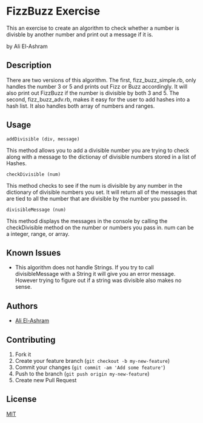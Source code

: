 # FizzBuzz Exercise

This an exercise to create an algorithm to check whether a number is divisble by another number and print out a message if it is.

by Ali El-Ashram
## Description
There are two versions of this algorithm. The first, fizz_buzz_simple.rb, only handles the number 3 or 5 and prints out Fizz or Buzz accordingly. It will also print out FizzBuzz if the number is divisible by both 3 and 5. The second, fizz_buzz_adv.rb, makes it easy for the user to add hashes into a hash list. It also handles both array of numbers and ranges.

## Usage

```shell
addDivisible (div, message)
```
This method allows you to add a divisible number you are trying to check along with a message to the dictionay of divisible numbers stored in a list of Hashes.
```shell
checkDivisible (num)
```
This method checks to see if the num is divisible by any number in the dictionary of divisible numbers you set. It will return all of the messages that are tied to all the number that are divisible by the number you passed in.
```shell
divisibleMessage (num)
```
This method displays the messages in the console by calling the checkDivisible method on the number or numbers you pass in. num can be a integer, range, or array.

## Known Issues

* This algorithm does not handle Strings. If you try to call divisibleMessage with a String it will give you an error message. However trying to figure out if a string was divisible also makes no sense.

## Authors

* [Ali El-Ashram](https://aliel.herokuapp.com)

## Contributing

1. Fork it
2. Create your feature branch (`git checkout -b my-new-feature`)
3. Commit your changes (`git commit -am 'Add some feature'`)
4. Push to the branch (`git push origin my-new-feature`)
5. Create new Pull Request

## License

[MIT][1]


[1]: http://opensource.org/licenses/MIT
